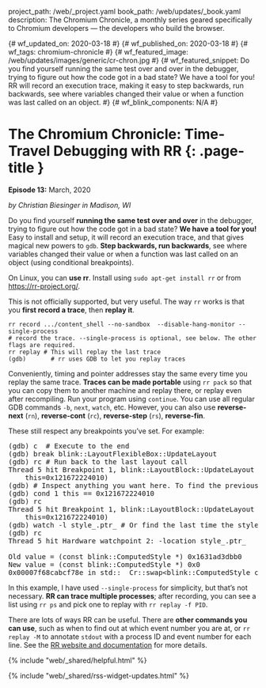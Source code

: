 project_path: /web/_project.yaml
book_path: /web/updates/_book.yaml
description: The Chromium Chronicle, a monthly series geared specifically to Chromium developers — the developers who build the browser.

{# wf_updated_on: 2020-03-18 #}
{# wf_published_on: 2020-03-18 #}
{# wf_tags: chromium-chronicle #}
{# wf_featured_image: /web/updates/images/generic/cr-chron.jpg #}
{# wf_featured_snippet: Do you find yourself running the same test over and over in the debugger, trying to figure out how the code got in a bad state? We have a tool for you! RR will record an execution trace, making it easy to step backwards, run backwards, see where variables changed their value or when a function was last called on an object. #}
{# wf_blink_components: N/A #}

# The Chromium Chronicle: Time-Travel Debugging with RR {: .page-title }

**Episode 13:** March, 2020

*by Christian Biesinger in Madison, WI*

Do you find yourself **running the same test over and over** in the debugger,
trying to figure out how the code got in a bad state? **We have a tool for you!**
Easy to install and setup, it will record an execution trace, and that gives
magical new powers to `gdb`. **Step backwards, run backwards**, see where
variables changed their value or when a function was last called on an object
(using conditional breakpoints).

On Linux, you can **use rr**. Install using `sudo apt-get install rr` or
from <https://rr-project.org/>.

This is not officially supported, but very useful. The way `rr` works is that
you **first record a trace**, then **replay it**.

<pre class="">
<code class="devsite-terminal">rr record .../content_shell --no-sandbox  --disable-hang-monitor --single-process</code>
<code># record the trace. --single-process is optional, see below. The other flags are required.</code>
<code class="devsite-terminal">rr replay # This will replay the last trace</code>
<code>(gdb)       # rr uses GDB to let you replay traces</code>
</pre>

Conveniently, timing and pointer addresses stay the same every time you replay
the same trace. **Traces can be made portable** using `rr pack` so that you
can copy them to another machine and replay there, or replay even after
recompiling. Run your program using `continue`. You can use all regular
GDB commands `-b`, `next`, `watch`, etc. However, you can also use
**reverse-next** (`rn`), **reverse-cont** (`rc`), **reverse-step** (`rs`),
**reverse-fin**.

These still respect any breakpoints you’ve set. For example:

<pre class="">
(gdb) c  # Execute to the end
(gdb) break blink::LayoutFlexibleBox::UpdateLayout
(gdb) rc # Run back to the last layout call
Thread 5 hit Breakpoint 1, blink::LayoutBlock::UpdateLayout (
    this=0x121672224010)
(gdb) # Inspect anything you want here. To find the previous Layout call on this object:
(gdb) cond 1 this == 0x121672224010
(gdb) rc
Thread 5 hit Breakpoint 1, blink::LayoutBlock::UpdateLayout (
    this=0x121672224010)
(gdb) watch -l style_.ptr_ # Or find the last time the style_ was changed
(gdb) rc
Thread 5 hit Hardware watchpoint 2: -location style_.ptr_

Old value = (const blink::ComputedStyle *) 0x1631ad3dbb0
New value = (const blink::ComputedStyle *) 0x0
0x00007f68cabcf78e in std::__Cr::swap&lt;blink::ComputedStyle const*&gt; (
</pre>

In this example, I have used `--single-process` for simplicity, but that’s
not necessary. **RR can trace multiple processes**; after recording, you can
see a list using `rr ps` and pick one to replay with `rr replay -f PID`.

There are lots of ways RR can be useful. There are **other commands you can use**,
such as when to find out at which event number you are at, or `rr replay -M`
to annotate `stdout` with a process ID and event number for each line. See
the [RR website and documentation](https://rr-project.org/) for more details.

<div class="clearfix"></div>

{% include "web/_shared/helpful.html" %}

{% include "web/_shared/rss-widget-updates.html" %}
